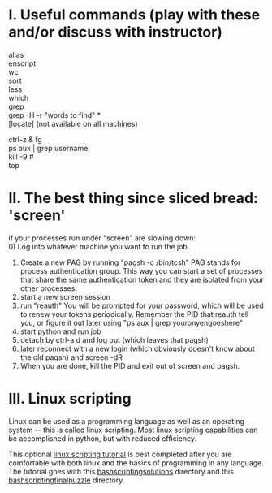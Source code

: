 # I. Useful commands (play with these and/or discuss with instructor)

alias    
enscript    
wc    
sort    
less    
which    
grep    
grep -H -r "words to find" *    
[locate]    (not available on all machines)    

ctrl-z & fg    
ps aux | grep username    
kill -9 #    
top    

# II. The best thing since sliced bread: 'screen'    

if your processes run under "screen" are slowing down:     
0) Log into whatever machine you want to run the job.     
1) Create a new PAG by running "pagsh -c /bin/tcsh" PAG stands for process authentication group. This way you can start a set of processes that share the same authentication token and they are isolated from your other processes.     
2) start a new screen session     
3) run "reauth" You will be prompted for your password, which will be used to renew your tokens periodically. Remember the PID that reauth tell you, or figure it out later using "ps aux | grep youronyengoeshere"     
4) start python and run job     
5) detach by ctrl-a d and log out (which leaves that pagsh)     
6) later reconnect with a new login (which obviously doesn't know about the old pagsh) and screen -dR     
7) When you are done, kill the PID and exit out of screen and pagsh.     

# III. Linux scripting

Linux can be used as a programming language as well as an operating system -- this is called linux scripting. Most linux scripting capabilities can be accomplished in python, but with reduced efficiency. 

This optional [linux scripting tutorial](https://github.com/capprogram/2017bootcamp-general/blob/master/bashscripting.txt) is best completed after you are comfortable with both linux and the basics of programming in any language. The tutorial goes with this [bashscriptingsolutions](https://github.com/capprogram/2017bootcamp-general/blob/master/bashscriptingsolutions/) directory and this [bashscriptingfinalpuzzle](https://github.com/capprogram/2017bootcamp-general/blob/master/bashscriptingfinalpuzzle/) directory.
